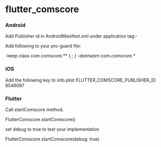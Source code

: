 # flutter_comscore


### Android 
Add Publisher id in AndroidManifest.xml under application tag:-

<meta-data
        android:name="com.flutterComscore.PUBLISHER_ID"
        android:value="YourStringValue" />

Add following to your pro-guard file:

-keep class com.comscore.** { *; }
-dontwarn com.comscore.**

### iOS

Add the following key to info.plist
<key>FLUTTER_COMSCORE_PUBLISHER_ID</key>
<string>8549097</string>

### Flutter

Call startComscore method.

FlutterComscore.startComscore()

set debug to true to test your implementation

FlutterComscore.startComscore(debug: true)